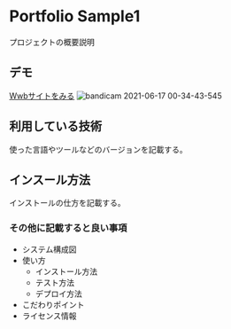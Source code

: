 Portfolio Sample1
====

プロジェクトの概要説明

## デモ
[Wwbサイトをみる](https://techis-jp-portfolio1-sample.herokuapp.com/)
![bandicam 2021-06-17 00-34-43-545](https://user-images.githubusercontent.com/85297012/122250322-86018f00-cf04-11eb-91db-a941b27f7f30.jpg)
## 利用している技術
使った言語やツールなどのバージョンを記載する。

## インスール方法
インストールの仕方を記載する。

### その他に記載すると良い事項
* システム構成図
* 使い方
    * インストール方法
    * テスト方法
    * デプロイ方法
* こだわりポイント
* ライセンス情報
